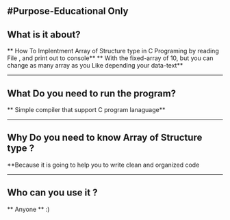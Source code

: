 #Purpose-Educational Only 
----------------------------------------------------------------------------------------------------------
## What is it about?

** How To Implentment Array of Structure type in C Programing by reading File , and print out to console**
** With the fixed-array of 10, but you can change as many array as you Like depending your data-text**

----------------------------------------------------------------------------------------------------------

## What Do you need to run the program?

** Simple compiler that support C program lanaguage**

----------------------------------------------------------------------------------------------------------

## Why Do you need to know Array of Structure type ?

**Because it is going to help you to write clean and organized code

----------------------------------------------------------------------------------------------------------

## Who can you use it ?

** Anyone ** :)



